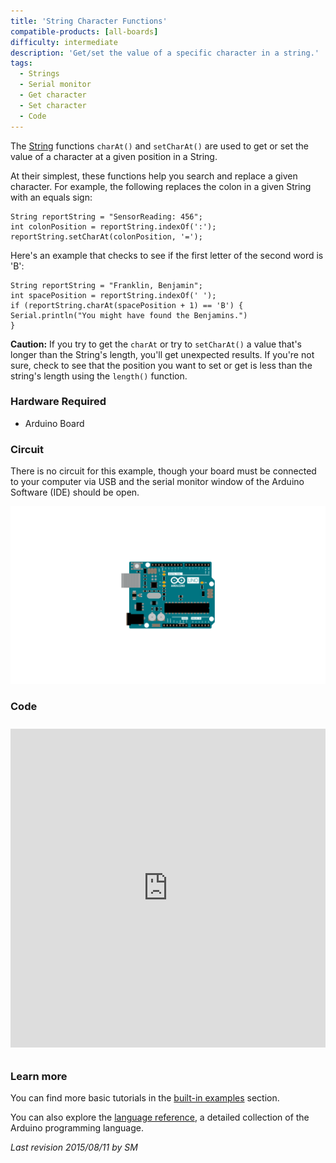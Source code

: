 ```yaml
---
title: 'String Character Functions'
compatible-products: [all-boards]
difficulty: intermediate
description: 'Get/set the value of a specific character in a string.'
tags: 
  - Strings
  - Serial monitor
  - Get character
  - Set character
  - Code
---
```


The [String](https://www.arduino.cc/en/Reference/StringObject) functions `charAt()` and `setCharAt()` are used to get or set the value of a character at a given position in a String.

At their simplest, these functions help you search and replace a given character.  For example, the following replaces the colon in a given String with an equals sign:

```arduino
String reportString = "SensorReading: 456";
int colonPosition = reportString.indexOf(':');
reportString.setCharAt(colonPosition, '=');
```

Here's an example that checks to see if the first letter of the second word is 'B':

```arduino
String reportString = "Franklin, Benjamin";
int spacePosition = reportString.indexOf(' ');
if (reportString.charAt(spacePosition + 1) == 'B') {
Serial.println("You might have found the Benjamins.")
}
```

**Caution:**
If you try to get the `charAt` or try to `setCharAt()` a value that's longer than the String's length, you'll get unexpected results. If you're not sure, check to see that the position you want to set or get is less than the string's length using the `length()` function.

### Hardware Required

- Arduino Board

### Circuit

There is no circuit for this example, though your board must be connected to your computer via USB and the serial monitor window of the Arduino Software (IDE) should be open.

![](assets/circuit.png)


### Code

<iframe src='https://create.arduino.cc/example/builtin/08.Strings%5CStringConstructors/StringConstructors/preview?embed&snippet' style='height:510px;width:100%;margin:10px 0' frameborder='0'></iframe>

### Learn more

You can find more basic tutorials in the [built-in examples](/built-in-examples) section.

You can also explore the [language reference](https://www.arduino.cc/reference/en/), a detailed collection of the Arduino programming language.

*Last revision 2015/08/11 by SM*